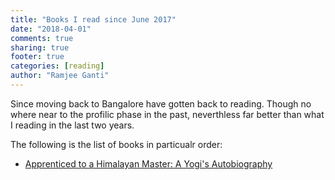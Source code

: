 ```yaml
---
title: "Books I read since June 2017"
date: "2018-04-01"
comments: true
sharing: true
footer: true
categories: [reading]
author: "Ramjee Ganti"
---
```


Since moving back to Bangalore have gotten back to reading. Though no where near to the profilic phase in the past, neverthless far better than what I reading in the last two years.

The following is the list of books in particualr order:

* <a target="_blank" href="https://www.amazon.in/gp/product/8191009609/ref=as_li_tl?ie=UTF8&camp=3638&creative=24630&creativeASIN=8191009609&linkCode=as2&tag=rganti-21&linkId=d72e95f356d4b89ee0a07c667b1e9050">Apprenticed to a Himalayan Master: A Yogi's Autobiography</a><img src="//ir-in.amazon-adsystem.com/e/ir?t=rganti-21&l=am2&o=31&a=8191009609" width="1" height="1" border="0" alt="" style="border:none !important; margin:0px !important;" />

